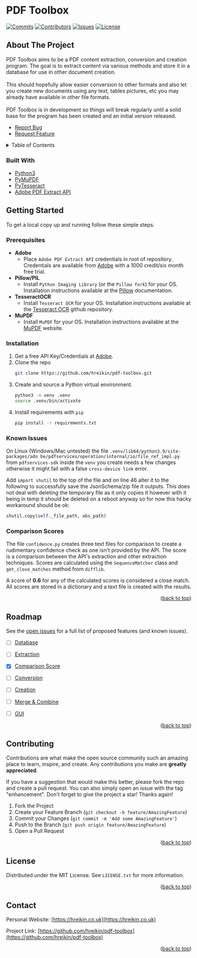 <div id="top"></div>
<!--
*** Thanks for checking out the Best-README-Template. If you have a suggestion
*** that would make this better, please fork the repo and create a pull request
*** or simply open an issue with the tag "enhancement".
*** Don't forget to give the project a star!
*** Thanks again! Now go create something AMAZING! :D
-->



<!-- PROJECT SHIELDS -->
<!--
*** I'm using markdown "reference style" links for readability.
*** Reference links are enclosed in brackets [ ] instead of parentheses ( ).
*** See the bottom of this document for the declaration of the reference variables
*** for contributors-url, forks-url, etc. This is an optional, concise syntax you may use.
*** https://www.markdownguide.org/basic-syntax/#reference-style-links
-->
# PDF Toolbox

[![Commits][commit-shield]][commit-url]
[![Contributors][contributors-shield]][contributors-url]
[![Issues][issues-shield]][issues-url]
[![License][license-shield]][license-url]
<!-- [![Forks][forks-shield]][forks-url] -->
<!-- [![Stargazers][stars-shield]][stars-url] -->
<!-- [![LinkedIn][linkedin-shield]][linkedin-url] -->
<!-- PROJECT LOGO -->
<!-- <div>
  <a href="https://github.com/hreikin/pdf-toolbox">
    <img src="images/logo.png" alt="Logo" width="80" height="80">
  </a>
  <h3 align="center">PDF Toolbox</h3>
  <p>
  PDF Toolbox aims to be a PDF content extraction, conversion and creation 
  program. The goal is to extract content via various methods and store it in 
  a database for use in other document creation. 
  <br /><br />
  This should hopefully allow easier conversion to other formats and also let 
  you create new documents using any text, tables pictures, etc you may 
  already have available in other file formats.
  <br /><br />
  PDF Toolbox is in development so things will break regularly until a solid base for 
  the program has been created.
  <br /><br />
  <a href="https://github.com/hreikin/pdf-toolbox"><strong>Explore the docs »</strong></a>
  <br />
  <br />
  <a href="https://github.com/hreikin/pdf-toolbox">View Demo</a>
  <a href="https://github.com/hreikin/pdf-toolbox/issues">Report Bug</a>
  <br />
  <a href="https://github.com/hreikin/pdf-toolbox/issues">Request Feature</a>
  </p>
</div> -->


<!-- ABOUT THE PROJECT -->
## About The Project
<!-- Project Screenshot -->
<!-- [![Product Name Screen Shot][product-screenshot]](https://example.com) -->

PDF Toolbox aims to be a PDF content extraction, conversion and creation 
program. The goal is to extract content via various methods and store it in 
a database for use in other document creation. 
<br /><br />
This should hopefully allow easier conversion to other formats and also let 
you create new documents using any text, tables pictures, etc you may 
already have available in other file formats.
<br /><br />
PDF Toolbox is in development so things will break regularly until a solid base for 
the program has been created and an initial version released.
<br />
<!-- <a href="https://github.com/hreikin/pdf-toolbox"><strong>Explore the docs »</strong></a>
<br />
<br />
<a href="https://github.com/hreikin/pdf-toolbox">View Demo</a> -->
<ul>
  <li>
    <a href="https://github.com/hreikin/pdf-toolbox/issues">Report Bug</a>
  </li>
  <li>
    <a href="https://github.com/hreikin/pdf-toolbox/issues">Request Feature</a>
  </li>
</ul>
<!-- TABLE OF CONTENTS -->
<details>
  <summary>Table of Contents</summary>
  <ol>
    <li>
      <a href="#about-the-project">About The Project</a>
      <ul>
        <li><a href="#built-with">Built With</a></li>
      </ul>
    </li>
    <li>
      <a href="#getting-started">Getting Started</a>
      <ul>
        <li><a href="#prerequisites">Prerequisites</a></li>
        <li><a href="#installation">Installation</a></li>
        <li><a href="#known-issues">Known Issues</a></li>
        <li><a href="#comparison-scores">Comparison Scores</a></li>
      </ul>
    </li>
    <!-- <li><a href="#usage">Usage</a></li> -->
    <li><a href="#roadmap">Roadmap</a></li>
    <li><a href="#contributing">Contributing</a></li>
    <li><a href="#license">License</a></li>
    <li><a href="#contact">Contact</a></li>
    <!-- <li><a href="#acknowledgments">Acknowledgments</a></li> -->
  </ol>
</details>

### Built With

* [Python3](https://www.python.org/)
* [PyMuPDF](https://github.com/pymupdf/PyMuPDF)
* [PyTesseract](https://github.com/madmaze/pytesseract)
* [Adobe PDF Extract API](https://developer.adobe.com/document-services/apis/pdf-extract/)

<!-- GETTING STARTED -->
## Getting Started

To get a local copy up and running follow these simple steps.

### Prerequisites

* **Adobe**
  * Place `Adobe PDF Extract API` credentials in root of repository. Credentials are available from [Adobe](https://developer.adobe.com/document-services/apis/pdf-extract/) with a 1000 credit/six month free trial.
* **Pillow/PIL**
  * Install `Python Imaging Library` (or the `Pillow fork`) for your OS. Installation instructions available at the [Pillow](https://pillow.readthedocs.io/en/stable/installation.html) documentation.
* **TesseractOCR**
  * Install `Tesseract OCR` for your OS. Installation instructions available at the [Tesseract OCR](https://github.com/tesseract-ocr/tesseract) github repository.
* **MuPDF**
  * Install `MuPDF` for your OS. Installation instructions available at the [MuPDF](https://mupdf.com) website.

### Installation

1. Get a free API Key/Credentials at [Adobe](https://developer.adobe.com/document-services/apis/pdf-extract/).
2. Clone the repo
    ```sh
    git clone https://github.com/hreikin/pdf-toolbox.git
    ```
3. Create and source a Python virtual environment.
    ```sh
    python3 -m venv .venv
    source .venv/bin/activate
    ```
4. Install requirements with `pip`
    ```sh
    pip install -r requirements.txt
    ```



### Known Issues
On Linux (Windows/Mac untested) the file `.venv/lib64/python3.9/site-packages/ado
be/pdfservices/operation/internal/io/file_ref_impl.py` from `pdfservices-sdk` 
inside the `venv` you create needs a few changes otherwise it might fail with a 
false `cross-device link` error.

Add `import shutil` to the top of the file and on line 46 alter it to the 
following to successfully save the JsonSchema/zip file it outputs. This does not 
deal with deleting the temporary file as it only copies it however with it being 
in temp it should be deleted on a reboot anyway so for now this hacky workaround 
should be ok:

```python
shutil.copy(self._file_path, abs_path)
```

### Comparison Scores
The file `confidence.py` creates three text files for comparison to create a 
rudimentary confidence check as one isn't provided by the API. The score is a 
comparison between the API's extraction and other extraction techniques. Scores 
are calculated using the `SequenceMatcher` class and `get_close_matches` method 
from `difflib`. 

A score of **0.6** for any of the calculated scores is considered a close match. 
All scores are stored in a dictionary and a text file is created with the 
results.

<p align="right">(<a href="#top">back to top</a>)</p>

<!-- USAGE EXAMPLES -->
<!-- ## Usage

Use this space to show useful examples of how a project can be used. Additional screenshots, code examples and demos work well in this space. You may also link to more resources.

_For more examples, please refer to the [Documentation](https://example.com)_

<p align="right">(<a href="#top">back to top</a>)</p> -->



<!-- ROADMAP -->
## Roadmap

See the [open issues](https://github.com/hreikin/pdf-toolbox/issues) for a full list of proposed features (and known issues).

<!-- **Related Issues** -->

- [ ] [Database](https://github.com/hreikin/pdf-toolbox/issues/2)
- [ ] [Extraction](https://github.com/hreikin/pdf-toolbox/issues/3)
- [x] [Comparison Score](https://github.com/hreikin/pdf-toolbox/issues/4)
- [ ] [Conversion](https://github.com/hreikin/pdf-toolbox/issues/5)
- [ ] [Creation](https://github.com/hreikin/pdf-toolbox/issues/6)
- [ ] [Merge & Combine](https://github.com/hreikin/pdf-toolbox/issues/7)
- [ ] [GUI](https://github.com/hreikin/pdf-toolbox/issues/11) 


<p align="right">(<a href="#top">back to top</a>)</p>



<!-- CONTRIBUTING -->
## Contributing

Contributions are what make the open source community such an amazing place to learn, inspire, and create. Any contributions you make are **greatly appreciated**.

If you have a suggestion that would make this better, please fork the repo and create a pull request. You can also simply open an issue with the tag "enhancement".
Don't forget to give the project a star! Thanks again!

1. Fork the Project
2. Create your Feature Branch (`git checkout -b feature/AmazingFeature`)
3. Commit your Changes (`git commit -m 'Add some AmazingFeature'`)
4. Push to the Branch (`git push origin feature/AmazingFeature`)
5. Open a Pull Request

<p align="right">(<a href="#top">back to top</a>)</p>



<!-- LICENSE -->
## License

Distributed under the MIT License. See `LICENSE.txt` for more information.

<p align="right">(<a href="#top">back to top</a>)</p>



<!-- CONTACT -->
## Contact

Personal Website: [https://hreikin.co.uk](https://hreikin.co.uk)

Project Link: [https://github.com/hreikin/pdf-toolbox](https://github.com/hreikin/pdf-toolbox)

<p align="right">(<a href="#top">back to top</a>)</p>



<!-- ACKNOWLEDGMENTS -->
<!-- ## Acknowledgments

* []()
* []()
* []()

<p align="right">(<a href="#top">back to top</a>)</p> -->



<!-- MARKDOWN LINKS & IMAGES -->
<!-- https://www.markdownguide.org/basic-syntax/#reference-style-links -->
[contributors-shield]: https://img.shields.io/github/contributors/hreikin/pdf-toolbox.svg?style=for-the-badge
[contributors-url]: https://github.com/hreikin/pdf-toolbox/graphs/contributors
[forks-shield]: https://img.shields.io/github/forks/hreikin/pdf-toolbox.svg?style=for-the-badge
[forks-url]: https://github.com/hreikin/pdf-toolbox/network/members
[stars-shield]: https://img.shields.io/github/stars/hreikin/pdf-toolbox.svg?style=for-the-badge
[stars-url]: https://github.com/hreikin/pdf-toolbox/stargazers
[issues-shield]: https://img.shields.io/github/issues/hreikin/pdf-toolbox.svg?style=for-the-badge
[issues-url]: https://github.com/hreikin/pdf-toolbox/issues
[license-shield]: https://img.shields.io/github/license/hreikin/pdf-toolbox.svg?style=for-the-badge
[license-url]: https://github.com/hreikin/pdf-toolbox/blob/main/LICENSE.txt
[commit-shield]: https://img.shields.io/github/commit-activity/m/hreikin/pdf-toolbox?style=for-the-badge
[commit-url]: https://github.com/hreikin/pdf-toolbox/graphs/commit-activity
<!-- [linkedin-shield]: https://img.shields.io/badge/-LinkedIn-black.svg?style=for-the-badge&logo=linkedin&colorB=555 -->
<!-- [linkedin-url]: https://linkedin.com/in/linkedin_username -->
<!-- [product-screenshot]: images/screenshot.png -->
